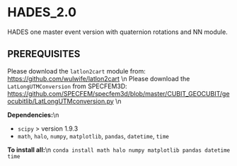 # HADES_2.0
HADES one master event version with quaternion rotations and NN module.


PREREQUISITES
-------------

Please download the `latlon2cart` module from: https://github.com/wulwife/latlon2cart \n
Please download the `LatLongUTMConversion` from SPECFEM3D: https://github.com/SPECFEM/specfem3d/blob/master/CUBIT_GEOCUBIT/geocubitlib/LatLongUTMconversion.py \n

**Dependencies:**\n
- `scipy`  > version 1.9.3
- `math`, `halo`, `numpy`, `matplotlib`, `pandas`, `datetime`, `time`

**To install all:**\n
`conda install math halo numpy matplotlib pandas datetime time`
